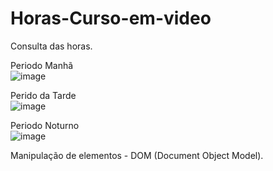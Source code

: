 # Horas-Curso-em-video
Consulta das horas.

Periodo Manhã <br>
![image](https://user-images.githubusercontent.com/93219618/192150427-aee5dda5-c164-42d0-81d5-d1f9dd2492b5.png)

Perido da Tarde <br>
![image](https://user-images.githubusercontent.com/93219618/192150455-bed1b854-8fff-4a61-a13f-a28d1804026a.png)

Periodo Noturno <br>
![image](https://user-images.githubusercontent.com/93219618/192150396-6deac35e-7078-4f1c-925e-c7d053408e00.png)

Manipulação de elementos - DOM (Document Object Model).
